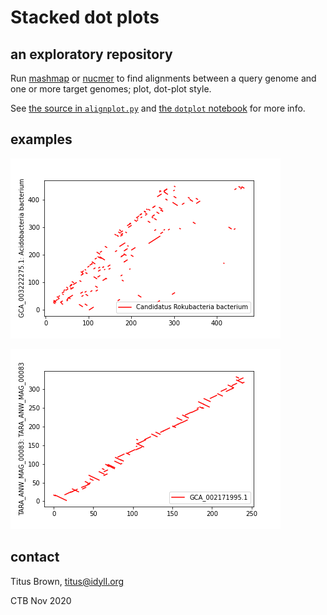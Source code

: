 # Stacked dot plots

## an exploratory repository

Run [mashmap](https://github.com/marbl/MashMap) or
[nucmer](https://github.com/mummer4/mummer) to find alignments between
a query genome and one or more target genomes; plot, dot-plot style.

See [the source in `alignplot.py`](./alignplot.py) and
[the `dotplot` notebook](./dotplot.ipynb) for more info.

## examples

![](images/example1.png)

![](images/example2.png)

## contact

Titus Brown, titus@idyll.org

CTB Nov 2020
